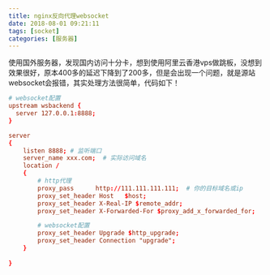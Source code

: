 ```yaml
---
title: nginx反向代理websocket
date: 2018-08-01 09:21:11
tags: [socket]
categories: [服务器]
---
```


使用国外服务器，发现国内访问十分卡，想到使用阿里云香港vps做跳板，没想到效果很好，原本400多的延迟下降到了200多，但是会出现一个问题，就是源站websocket会报错，其实处理方法很简单，代码如下！

```conf
# websocket配置
upstream wsbackend {
  server 127.0.0.1:8888;
}

server
{
    listen 8888; # 监听端口
    server_name xxx.com;  # 实际访问域名
    location / 
    {
        # http代理
    	proxy_pass      http://111.111.111.111;  # 你的目标域名或ip
        proxy_set_header Host   $host;
        proxy_set_header X-Real-IP $remote_addr;
        proxy_set_header X-Forwarded-For $proxy_add_x_forwarded_for;

        # websocket配置
        proxy_set_header Upgrade $http_upgrade;
        proxy_set_header Connection "upgrade";
    }
   
}
```


